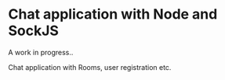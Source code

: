 Chat application with Node and SockJS
=====================================

A work in progress..

Chat application with Rooms, user registration etc.